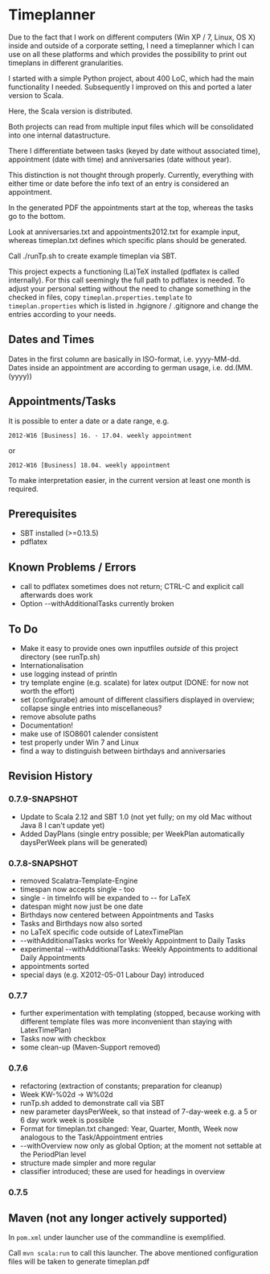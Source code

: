 # Timeplanner


Due to the fact that I work on different computers (Win XP / 7, Linux, OS X) inside and outside of a corporate setting,
I need a timeplanner which I can use on all these platforms and which provides the possibility to print out timeplans in different granularities.

I started with a simple Python project, about 400 LoC, which had the main functionality I needed.
Subsequently I improved on this and ported a later version to Scala.

Here, the Scala version is distributed.

Both projects can read from multiple input files which will be consolidated into one internal datastructure.

There I differentiate between tasks (keyed by date without associated time), appointment (date with time) and anniversaries (date without year).

This distinction is not thought through properly.
Currently, everything with either time or date before the info text of an entry is considered an appointment.

In the generated PDF the appointments start at the top, whereas the tasks go to the bottom.

Look at anniversaries.txt and appointments2012.txt for example input, whereas timeplan.txt defines which specific plans should be generated.

Call ./runTp.sh to create example timeplan via SBT.

This project expects a functioning (La)TeX installed (pdflatex is called internally).
For this call seemingly the full path to pdflatex is needed. To adjust your personal setting without the need to
change something in the checked in files, copy `timeplan.properties.template` to `timeplan.properties` which is listed in .hgignore / .gitignore and change the entries
according to your needs.

## Dates and Times

Dates in the first column are basically in ISO-format, i.e. yyyy-MM-dd.
Dates inside an appointment are according to german usage, i.e. dd.(MM.(yyyy))

## Appointments/Tasks

It is possible to enter a date or a date range, e.g.

    2012-W16 [Business] 16. - 17.04. weekly appointment

or

    2012-W16 [Business] 18.04. weekly appointment

To make interpretation easier, in the current version at least one month is required. 

## Prerequisites

- SBT installed (>=0.13.5)
- pdflatex


## Known Problems / Errors

- call to pdflatex sometimes does not return; CTRL-C and explicit call afterwards does work
- Option --withAdditionalTasks currently broken

## To Do

- Make it easy to provide ones own inputfiles *outside* of this project directory
  (see runTp.sh)
- Internationalisation
- use logging instead of println
- try template engine (e.g. scalate) for latex output (DONE: for now not worth the effort)
- set (configurabe) amount of different classifiers displayed in overview; collapse single entries into miscellaneous?
- remove absolute paths
- Documentation!
- make use of ISO8601 calender consistent
- test properly under Win 7 and Linux
- find a way to distinguish between birthdays and anniversaries


## Revision History

### 0.7.9-SNAPSHOT

 - Update to Scala 2.12 and SBT 1.0 (not yet fully; on my old Mac without Java 8 I can't update yet)
 - Added DayPlans (single entry possible; per WeekPlan automatically daysPerWeek plans will be generated)

### 0.7.8-SNAPSHOT

 - removed Scalatra-Template-Engine
 - timespan now accepts single - too
 - single - in timeInfo will be expanded to -- for LaTeX
 - datespan might now just be one date
 - Birthdays now centered between Appointments and Tasks
 - Tasks and Birthdays now also sorted
 - no LaTeX specific code outside of LatexTimePlan
 - --withAdditionalTasks works for Weekly Appointment to Daily Tasks
 - experimental --withAdditionalTasks: Weekly Appointments to additional Daily Appointments
 - appointments sorted
 - special days (e.g. X2012-05-01 Labour Day) introduced


### 0.7.7

 - further experimentation with templating (stopped, because working with different template files was more inconvenient than staying with LatexTimePlan)
 - Tasks now with checkbox
 - some clean-up (Maven-Support removed)


### 0.7.6

 - refactoring (extraction of constants; preparation for cleanup)
 - Week KW-%02d -> W%02d
 - runTp.sh added to demonstrate call via SBT
 - new parameter daysPerWeek, so that instead of 7-day-week e.g. a 5 or 6 day work week is possible
 - Format for timeplan.txt changed: Year, Quarter, Month, Week now analogous to the Task/Appointment entries
 - --withOverview now only as global Option; at the moment not settable at the PeriodPlan level
 - structure made simpler and more regular
 - classifier introduced; these are used for headings in overview


### 0.7.5

## Maven (not any longer actively supported)

In `pom.xml` under launcher use of the commandline is exemplified.

Call `mvn scala:run` to call this launcher. The above mentioned configuration files will be taken to generate timeplan.pdf
